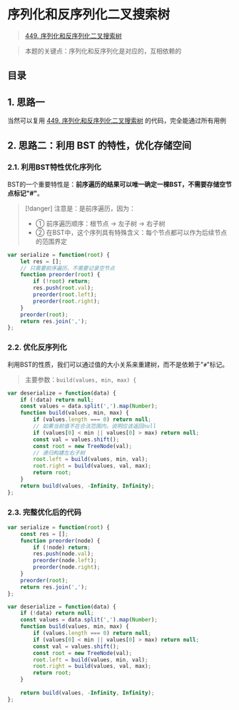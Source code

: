 
# 序列化和反序列化二叉搜索树


> [449. 序列化和反序列化二叉搜索树](https://leetcode.cn/problems/serialize-and-deserialize-bst/)


>  本题的关键点：序列化和反序列化是对应的，互相依赖的


## 目录
<!-- toc -->
 ## 1. 思路一 

当然可以复用 [449. 序列化和反序列化二叉搜索树](/post/ZDvYD3n7.html) 的代码，完全能通过所有用例

## 2. 思路二：利用 BST 的特性，优化存储空间

### 2.1. 利用BST特性优化序列化

BST的一个重要特性是：**前序遍历的结果可以唯一确定一棵BST，不需要存储空节点标记"#"**。

> [!danger]
> 注意是：是前序遍历，因为：
> - ① 前序遍历顺序：根节点 -> 左子树 -> 右子树
> - ② 在BST中，这个序列具有特殊含义：每个节点都可以作为后续节点的范围界定

```javascript
var serialize = function(root) {
    let res = [];
    // 只需要前序遍历，不需要记录空节点
    function preorder(root) {
        if (!root) return;
        res.push(root.val);
        preorder(root.left);
        preorder(root.right);
    }
    preorder(root);
    return res.join(',');
};
```

### 2.2. 优化反序列化

利用BST的性质，我们可以通过值的大小关系来重建树，而不是依赖于"`#`"标记。

> 主要参数：`build(values, min, max) {`


```javascript
var deserialize = function(data) {
    if (!data) return null;
    const values = data.split(',').map(Number);
    function build(values, min, max) {
        if (values.length === 0) return null;
        // 如果当前值不在合法范围内，说明应该返回null
        if (values[0] < min || values[0] > max) return null;
        const val = values.shift();
        const root = new TreeNode(val);
        // 递归构建左右子树
        root.left = build(values, min, val);
        root.right = build(values, val, max);
        return root;
    }
    return build(values, -Infinity, Infinity);
};
```

### 2.3. 完整优化后的代码

```javascript
var serialize = function(root) {
    const res = [];
    function preorder(node) {
        if (!node) return;
        res.push(node.val);
        preorder(node.left);
        preorder(node.right);
    }
    preorder(root);
    return res.join(',');
};

var deserialize = function(data) {
    if (!data) return null;
    const values = data.split(',').map(Number);
    function build(values, min, max) {
        if (values.length === 0) return null;
        if (values[0] < min || values[0] > max) return null;
        const val = values.shift();
        const root = new TreeNode(val);
        root.left = build(values, min, val);
        root.right = build(values, val, max);
        return root;
    }
    
    return build(values, -Infinity, Infinity);
};
```



